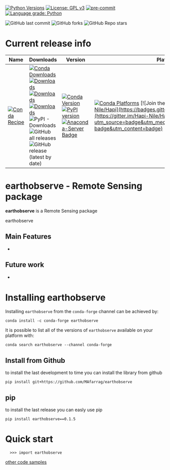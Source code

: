 [![Python Versions](https://img.shields.io/pypi/pyversions/earthobserve.png)](https://img.shields.io/pypi/pyversions/earthobserve)
[![License: GPL v3](https://img.shields.io/badge/License-GPLv3-blue.svg)](https://www.gnu.org/licenses/gpl-3.0)
[![pre-commit](https://img.shields.io/badge/pre--commit-enabled-brightgreen?logo=pre-commit&logoColor=white)](https://github.com/pre-commit/pre-commit)
[![Language grade: Python](https://img.shields.io/lgtm/grade/python/g/MAfarrag/Hapi.svg?logo=lgtm&logoWidth=18)](https://lgtm.com/projects/g/MAfarrag/Hapi/context:python)



![GitHub last commit](https://img.shields.io/github/last-commit/MAfarrag/earthobserve)
![GitHub forks](https://img.shields.io/github/forks/MAfarrag/earthobserve?style=social)
![GitHub Repo stars](https://img.shields.io/github/stars/MAfarrag/earthobserve?style=social)


Current release info
====================

| Name | Downloads                                                                                                                                                                                                                                                                                                                                                                                                                                                                                                                                                                                                                                                                                                                                                                          | Version | Platforms |
| --- |------------------------------------------------------------------------------------------------------------------------------------------------------------------------------------------------------------------------------------------------------------------------------------------------------------------------------------------------------------------------------------------------------------------------------------------------------------------------------------------------------------------------------------------------------------------------------------------------------------------------------------------------------------------------------------------------------------------------------------------------------------------------------------| --- | --- |
| [![Conda Recipe](https://img.shields.io/badge/recipe-earth2observe-green.svg)](https://anaconda.org/conda-forge/earth2observe) | [![Conda Downloads](https://img.shields.io/conda/dn/conda-forge/earth2observe.svg)](https://anaconda.org/conda-forge/earth2observe) [![Downloads](https://pepy.tech/badge/earth2observe)](https://pepy.tech/project/earth2observe) [![Downloads](https://pepy.tech/badge/earth2observe/month)](https://pepy.tech/project/earth2observe)  [![Downloads](https://pepy.tech/badge/earth2observe/week)](https://pepy.tech/project/earth2observe)  ![PyPI - Downloads](https://img.shields.io/pypi/dd/earth2observe?color=blue&style=flat-square) ![GitHub all releases](https://img.shields.io/github/downloads/MAfarrag/earth2observe/total) ![GitHub release (latest by date)](https://img.shields.io/github/downloads/MAfarrag/earth2observe/0.1.0/total) | [![Conda Version](https://img.shields.io/conda/vn/conda-forge/earth2observe.svg)](https://anaconda.org/conda-forge/earth2observe) [![PyPI version](https://badge.fury.io/py/earth2observe.svg)](https://badge.fury.io/py/earth2observe) [![Anaconda-Server Badge](https://anaconda.org/conda-forge/earth2observe/badges/version.svg)](https://anaconda.org/conda-forge/earth2observe) | [![Conda Platforms](https://img.shields.io/conda/pn/conda-forge/earth2observe.svg)](https://anaconda.org/conda-forge/earth2observe) [![Join the chat at https://gitter.im/Hapi-Nile/Hapi](https://badges.gitter.im/Hapi-Nile/Hapi.svg)](https://gitter.im/Hapi-Nile/Hapi?utm_source=badge&utm_medium=badge&utm_campaign=pr-badge&utm_content=badge) |

earthobserve - Remote Sensing package
=====================================================================
**earthobserve** is a Remote Sensing package

earthobserve

Main Features
-------------
  -


Future work
-------------
  -



Installing earthobserve
===============

Installing `earthobserve` from the `conda-forge` channel can be achieved by:

```
conda install -c conda-forge earthobserve
```

It is possible to list all of the versions of `earthobserve` available on your platform with:

```
conda search earthobserve --channel conda-forge
```

## Install from Github
to install the last development to time you can install the library from github
```
pip install git+https://github.com/MAfarrag/earthobserve
```

## pip
to install the last release you can easly use pip
```
pip install earthobserve==0.1.5
```

Quick start
===========

```
  >>> import earthobserve
```

[other code samples](https://earthobserve.readthedocs.io/en/latest/?badge=latest)
